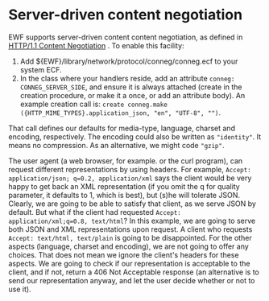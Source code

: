 # Server-driven content negotiation

EWF supports server-driven content content negotiation, as defined in [HTTP/1.1 Content Negotiation](http://www.w3.org/Protocols/rfc2616/rfc2616-sec12.html#sec12.1) . To enable this facility:

1. Add ${EWF}/library/network/protocol/conneg/conneg.ecf to your system ECF.
1. In the class where your handlers reside, add an attribute `conneg: CONNEG_SERVER_SIDE`, and ensure it is always attached (create in the creation procedure, or make it a once, or add an attribute body). An example creation call is: `create conneg.make ({HTTP_MIME_TYPES}.application_json, "en", "UTF-8", "")`. 

That call defines our defaults for media-type, language, charset and encoding, respectively. The encoding could also be written as `"identity"`. It means no compression. As an alternative, we might code `"gzip"`.

The user agent (a web browser, for example. or the curl program), can request different representations by using headers. For example, `Accept: application/json; q=0.2, application/xml` says the client would be very happy to get back an XML representation (if you omit the q for quality parameter, it defaults to 1, which is best), but (s)he will tolerate JSON. Clearly, we are going to be able to satisfy that client, as we serve JSON by default. But what if the client had requested `Accept: application/xml;q=0.8, text/html`? In this example, we are going to serve both JSON and XML representations upon request. A client who requests `Accept: text/html, text/plain` is going to be disappointed. For the other aspects (language, charset and encoding), we are not going to offer any choices. That does not mean we ignore the client's headers for these aspects. We are going to check if our representation is acceptable to the client, and if not, return a 406 Not Acceptable response (an alternative is to send our representation anyway, and let the user decide whether or not to use it).



